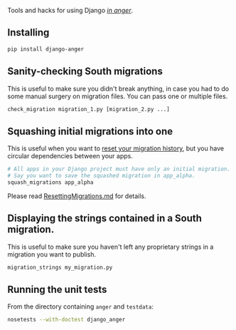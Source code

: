 Tools and hacks for using Django [_in
anger_](http://english.stackexchange.com/q/30939).


## Installing

```sh
pip install django-anger
```

## Sanity-checking South migrations

This is useful to make sure you didn't break anything, in case you had to do
some manual surgery on migration files. You can pass one or multiple files.

```sh
check_migration migration_1.py [migration_2.py ...]
```


## Squashing initial migrations into one

This is useful when you want to [reset your migration
history](ResettingMigrations.md), but you have circular
dependencies between your apps.

```sh
# All apps in your Django project must have only an initial migration.
# Say you want to save the squashed migration in app_alpha.
squash_migrations app_alpha
```

Please read [ResettingMigrations.md](ResettingMigrations.md) for details.


## Displaying the strings contained in a South migration.

This is useful to make sure you haven't left any proprietary strings in a
migration you want to publish.

```sh
migration_strings my_migration.py
```


## Running the unit tests

From the directory containing `anger` and `testdata`:

```sh
nosetests --with-doctest django_anger
```
